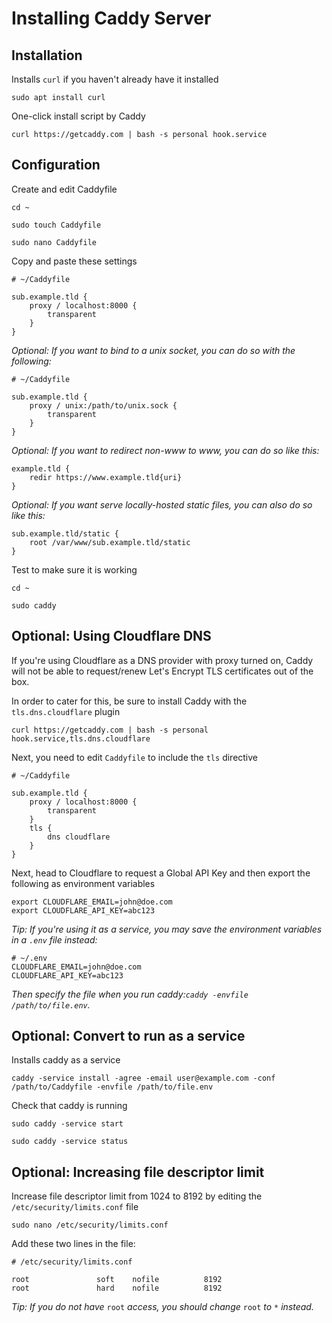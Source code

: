 # Installing Caddy Server

## Installation

Installs `curl` if you haven't already have it installed

```text
sudo apt install curl
```

One-click install script by Caddy

```text
curl https://getcaddy.com | bash -s personal hook.service
```

## Configuration

Create and edit Caddyfile

```text
cd ~
```

```text
sudo touch Caddyfile
```

```text
sudo nano Caddyfile
```

Copy and paste these settings

```text
# ~/Caddyfile

sub.example.tld {
    proxy / localhost:8000 {
        transparent
    }
}
```

_Optional: If you want to bind to a unix socket, you can do so with the following:_

```text
# ~/Caddyfile

sub.example.tld {
    proxy / unix:/path/to/unix.sock {
        transparent
    }
}
```

_Optional: If you want to redirect non-www to www, you can do so like this:_

```text
example.tld {
    redir https://www.example.tld{uri}
}
```

_Optional: If you want serve locally-hosted static files, you can also do so like this:_

```text
sub.example.tld/static {
    root /var/www/sub.example.tld/static
}
```

Test to make sure it is working

```text
cd ~
```

```text
sudo caddy
```

## Optional: Using Cloudflare DNS

If you're using Cloudflare as a DNS provider with proxy turned on, Caddy will not be able to request/renew Let's Encrypt TLS certificates out of the box. 

In order to cater for this, be sure to install Caddy with the `tls.dns.cloudflare` plugin

```text
curl https://getcaddy.com | bash -s personal hook.service,tls.dns.cloudflare
```

Next, you need to edit `Caddyfile` to include the `tls` directive

```text
# ~/Caddyfile

sub.example.tld {
    proxy / localhost:8000 {
        transparent
    }
    tls {
        dns cloudflare
    }
}
```

Next, head to Cloudflare to request a Global API Key and then export the following as environment variables

```text
export CLOUDFLARE_EMAIL=john@doe.com
export CLOUDFLARE_API_KEY=abc123
```

_Tip: If you're using it as a service, you may save the environment variables in a `.env` file instead:_ 

```text
# ~/.env
CLOUDFLARE_EMAIL=john@doe.com
CLOUDFLARE_API_KEY=abc123
```

_Then specify the file when you run caddy:`caddy -envfile /path/to/file.env`._

## Optional: Convert to run as a service

Installs caddy as a service

```text
caddy -service install -agree -email user@example.com -conf /path/to/Caddyfile -envfile /path/to/file.env
```

Check that caddy is running

```text
sudo caddy -service start
```

```text
sudo caddy -service status
```

## Optional: Increasing file descriptor limit

Increase file descriptor limit from 1024 to 8192 by editing the `/etc/security/limits.conf` file

```text
sudo nano /etc/security/limits.conf
```

Add these two lines in the file:

```text
# /etc/security/limits.conf

root               soft    nofile          8192
root               hard    nofile          8192
```

_Tip: If you do not have_ `root` _access, you should change_ `root` _to_ `*` _instead._

